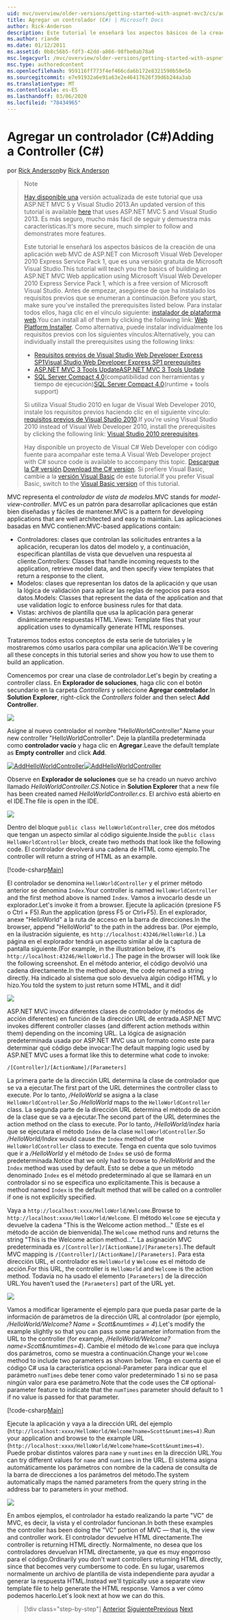 ```yaml
---
uid: mvc/overview/older-versions/getting-started-with-aspnet-mvc3/cs/adding-a-controller
title: Agregar un controlador (C#) | Microsoft Docs
author: Rick-Anderson
description: Este tutorial le enseñará los aspectos básicos de la creación de una aplicación web MVC de ASP.NET con Microsoft Visual Web Developer 2010 Express Service Pack 1, que...
ms.author: riande
ms.date: 01/12/2011
ms.assetid: 0b8c56b5-fdf3-42dd-a866-98fbe0ab78a0
msc.legacyurl: /mvc/overview/older-versions/getting-started-with-aspnet-mvc3/cs/adding-a-controller
msc.type: authoredcontent
ms.openlocfilehash: 959116ff773f4ef466cda6b172e8321590b50e5b
ms.sourcegitcommit: e7e91932a6e91a63e2e46417626f39d6b244a3ab
ms.translationtype: MT
ms.contentlocale: es-ES
ms.lasthandoff: 03/06/2020
ms.locfileid: "78434965"
---
```

# <a name="adding-a-controller-c"></a><span data-ttu-id="1cc43-103">Agregar un controlador (C#)</span><span class="sxs-lookup"><span data-stu-id="1cc43-103">Adding a Controller (C#)</span></span>

<span data-ttu-id="1cc43-104">por [Rick Anderson](https://twitter.com/RickAndMSFT)</span><span class="sxs-lookup"><span data-stu-id="1cc43-104">by [Rick Anderson](https://twitter.com/RickAndMSFT)</span></span>

> > [!NOTE]
> > <span data-ttu-id="1cc43-105">[Hay disponible una](../../../getting-started/introduction/getting-started.md) versión actualizada de este tutorial que usa ASP.NET MVC 5 y Visual Studio 2013.</span><span class="sxs-lookup"><span data-stu-id="1cc43-105">An updated version of this tutorial is available [here](../../../getting-started/introduction/getting-started.md) that uses ASP.NET MVC 5 and Visual Studio 2013.</span></span> <span data-ttu-id="1cc43-106">Es más seguro, mucho más fácil de seguir y demuestra más características.</span><span class="sxs-lookup"><span data-stu-id="1cc43-106">It's more secure, much simpler to follow and demonstrates more features.</span></span>
> 
> 
> <span data-ttu-id="1cc43-107">Este tutorial le enseñará los aspectos básicos de la creación de una aplicación web MVC de ASP.NET con Microsoft Visual Web Developer 2010 Express Service Pack 1, que es una versión gratuita de Microsoft Visual Studio.</span><span class="sxs-lookup"><span data-stu-id="1cc43-107">This tutorial will teach you the basics of building an ASP.NET MVC Web application using Microsoft Visual Web Developer 2010 Express Service Pack 1, which is a free version of Microsoft Visual Studio.</span></span> <span data-ttu-id="1cc43-108">Antes de empezar, asegúrese de que ha instalado los requisitos previos que se enumeran a continuación.</span><span class="sxs-lookup"><span data-stu-id="1cc43-108">Before you start, make sure you've installed the prerequisites listed below.</span></span> <span data-ttu-id="1cc43-109">Para instalar todos ellos, haga clic en el vínculo siguiente: [instalador de plataforma web](https://www.microsoft.com/web/gallery/install.aspx?appid=VWD2010SP1Pack).</span><span class="sxs-lookup"><span data-stu-id="1cc43-109">You can install all of them by clicking the following link: [Web Platform Installer](https://www.microsoft.com/web/gallery/install.aspx?appid=VWD2010SP1Pack).</span></span> <span data-ttu-id="1cc43-110">Como alternativa, puede instalar individualmente los requisitos previos con los siguientes vínculos:</span><span class="sxs-lookup"><span data-stu-id="1cc43-110">Alternatively, you can individually install the prerequisites using the following links:</span></span>
> 
> - [<span data-ttu-id="1cc43-111">Requisitos previos de Visual Studio Web Developer Express SP1</span><span class="sxs-lookup"><span data-stu-id="1cc43-111">Visual Studio Web Developer Express SP1 prerequisites</span></span>](https://www.microsoft.com/web/gallery/install.aspx?appid=VWD2010SP1Pack)
> - [<span data-ttu-id="1cc43-112">ASP.NET MVC 3 Tools Update</span><span class="sxs-lookup"><span data-stu-id="1cc43-112">ASP.NET MVC 3 Tools Update</span></span>](https://www.microsoft.com/web/gallery/install.aspx?appsxml=&amp;appid=MVC3)
> - <span data-ttu-id="1cc43-113">[SQL Server Compact 4,0](https://www.microsoft.com/web/gallery/install.aspx?appid=SQLCE;SQLCEVSTools_4_0)(compatibilidad con herramientas y tiempo de ejecución)</span><span class="sxs-lookup"><span data-stu-id="1cc43-113">[SQL Server Compact 4.0](https://www.microsoft.com/web/gallery/install.aspx?appid=SQLCE;SQLCEVSTools_4_0)(runtime + tools support)</span></span>
> 
> <span data-ttu-id="1cc43-114">Si utiliza Visual Studio 2010 en lugar de Visual Web Developer 2010, instale los requisitos previos haciendo clic en el siguiente vínculo: [requisitos previos de Visual Studio 2010](https://www.microsoft.com/web/gallery/install.aspx?appsxml=&amp;appid=VS2010SP1Pack).</span><span class="sxs-lookup"><span data-stu-id="1cc43-114">If you're using Visual Studio 2010 instead of Visual Web Developer 2010, install the prerequisites by clicking the following link: [Visual Studio 2010 prerequisites](https://www.microsoft.com/web/gallery/install.aspx?appsxml=&amp;appid=VS2010SP1Pack).</span></span>
> 
> <span data-ttu-id="1cc43-115">Hay disponible un proyecto de Visual C# Web Developer con código fuente para acompañar este tema.</span><span class="sxs-lookup"><span data-stu-id="1cc43-115">A Visual Web Developer project with C# source code is available to accompany this topic.</span></span> <span data-ttu-id="1cc43-116">[Descargue la C# versión](https://code.msdn.microsoft.com/Introduction-to-MVC-3-10d1b098).</span><span class="sxs-lookup"><span data-stu-id="1cc43-116">[Download the C# version](https://code.msdn.microsoft.com/Introduction-to-MVC-3-10d1b098).</span></span> <span data-ttu-id="1cc43-117">Si prefiere Visual Basic, cambie a la [versión Visual Basic](../vb/intro-to-aspnet-mvc-3.md) de este tutorial.</span><span class="sxs-lookup"><span data-stu-id="1cc43-117">If you prefer Visual Basic, switch to the [Visual Basic version](../vb/intro-to-aspnet-mvc-3.md) of this tutorial.</span></span>

<span data-ttu-id="1cc43-118">MVC representa el *controlador de vista de modelos*.</span><span class="sxs-lookup"><span data-stu-id="1cc43-118">MVC stands for *model-view-controller*.</span></span> <span data-ttu-id="1cc43-119">MVC es un patrón para desarrollar aplicaciones que están bien diseñadas y fáciles de mantener.</span><span class="sxs-lookup"><span data-stu-id="1cc43-119">MVC is a pattern for developing applications that are well architected and easy to maintain.</span></span> <span data-ttu-id="1cc43-120">Las aplicaciones basadas en MVC contienen:</span><span class="sxs-lookup"><span data-stu-id="1cc43-120">MVC-based applications contain:</span></span>

- <span data-ttu-id="1cc43-121">Controladores: clases que controlan las solicitudes entrantes a la aplicación, recuperan los datos del modelo y, a continuación, especifican plantillas de vista que devuelven una respuesta al cliente.</span><span class="sxs-lookup"><span data-stu-id="1cc43-121">Controllers: Classes that handle incoming requests to the application, retrieve model data, and then specify view templates that return a response to the client.</span></span>
- <span data-ttu-id="1cc43-122">Modelos: clases que representan los datos de la aplicación y que usan la lógica de validación para aplicar las reglas de negocios para esos datos.</span><span class="sxs-lookup"><span data-stu-id="1cc43-122">Models: Classes that represent the data of the application and that use validation logic to enforce business rules for that data.</span></span>
- <span data-ttu-id="1cc43-123">Vistas: archivos de plantilla que usa la aplicación para generar dinámicamente respuestas HTML.</span><span class="sxs-lookup"><span data-stu-id="1cc43-123">Views: Template files that your application uses to dynamically generate HTML responses.</span></span>

<span data-ttu-id="1cc43-124">Trataremos todos estos conceptos de esta serie de tutoriales y le mostraremos cómo usarlos para compilar una aplicación.</span><span class="sxs-lookup"><span data-stu-id="1cc43-124">We'll be covering all these concepts in this tutorial series and show you how to use them to build an application.</span></span>

<span data-ttu-id="1cc43-125">Comencemos por crear una clase de controlador.</span><span class="sxs-lookup"><span data-stu-id="1cc43-125">Let's begin by creating a controller class.</span></span> <span data-ttu-id="1cc43-126">En **Explorador de soluciones**, haga clic con el botón secundario en la carpeta *Controllers* y seleccione **Agregar controlador**.</span><span class="sxs-lookup"><span data-stu-id="1cc43-126">In **Solution Explorer**, right-click the *Controllers* folder and then select **Add Controller**.</span></span>

[![](adding-a-controller/_static/image2.png)](adding-a-controller/_static/image1.png)

<span data-ttu-id="1cc43-127">Asigne al nuevo controlador el nombre "HelloWorldController".</span><span class="sxs-lookup"><span data-stu-id="1cc43-127">Name your new controller "HelloWorldController".</span></span> <span data-ttu-id="1cc43-128">Deje la plantilla predeterminada como **controlador vacío** y haga clic en **Agregar**.</span><span class="sxs-lookup"><span data-stu-id="1cc43-128">Leave the default template as **Empty controller** and click **Add**.</span></span>

<span data-ttu-id="1cc43-129">[![AddHelloWorldController](adding-a-controller/_static/image4.png)](adding-a-controller/_static/image3.png)</span><span class="sxs-lookup"><span data-stu-id="1cc43-129">[![AddHelloWorldController](adding-a-controller/_static/image4.png)](adding-a-controller/_static/image3.png)</span></span>

<span data-ttu-id="1cc43-130">Observe en **Explorador de soluciones** que se ha creado un nuevo archivo llamado *HelloWorldController.CS*.</span><span class="sxs-lookup"><span data-stu-id="1cc43-130">Notice in **Solution Explorer** that a new file has been created named *HelloWorldController.cs*.</span></span> <span data-ttu-id="1cc43-131">El archivo está abierto en el IDE.</span><span class="sxs-lookup"><span data-stu-id="1cc43-131">The file is open in the IDE.</span></span>

![](adding-a-controller/_static/image5.png)

<span data-ttu-id="1cc43-132">Dentro del bloque `public class HelloWorldController`, cree dos métodos que tengan un aspecto similar al código siguiente.</span><span class="sxs-lookup"><span data-stu-id="1cc43-132">Inside the `public class HelloWorldController` block, create two methods that look like the following code.</span></span> <span data-ttu-id="1cc43-133">El controlador devolverá una cadena de HTML como ejemplo.</span><span class="sxs-lookup"><span data-stu-id="1cc43-133">The controller will return a string of HTML as an example.</span></span>

[!code-csharp[Main](adding-a-controller/samples/sample1.cs)]

<span data-ttu-id="1cc43-134">El controlador se denomina `HelloWorldController` y el primer método anterior se denomina `Index`.</span><span class="sxs-lookup"><span data-stu-id="1cc43-134">Your controller is named `HelloWorldController` and the first method above is named `Index`.</span></span> <span data-ttu-id="1cc43-135">Vamos a invocarlo desde un explorador.</span><span class="sxs-lookup"><span data-stu-id="1cc43-135">Let's invoke it from a browser.</span></span> <span data-ttu-id="1cc43-136">Ejecute la aplicación (presione F5 o Ctrl + F5).</span><span class="sxs-lookup"><span data-stu-id="1cc43-136">Run the application (press F5 or Ctrl+F5).</span></span> <span data-ttu-id="1cc43-137">En el explorador, anexe "HelloWorld" a la ruta de acceso en la barra de direcciones.</span><span class="sxs-lookup"><span data-stu-id="1cc43-137">In the browser, append "HelloWorld" to the path in the address bar.</span></span> <span data-ttu-id="1cc43-138">(Por ejemplo, en la ilustración siguiente, es `http://localhost:43246/HelloWorld.`) La página en el explorador tendrá un aspecto similar al de la captura de pantalla siguiente.</span><span class="sxs-lookup"><span data-stu-id="1cc43-138">(For example, in the illustration below, it's `http://localhost:43246/HelloWorld.`) The page in the browser will look like the following screenshot.</span></span> <span data-ttu-id="1cc43-139">En el método anterior, el código devolvió una cadena directamente.</span><span class="sxs-lookup"><span data-stu-id="1cc43-139">In the method above, the code returned a string directly.</span></span> <span data-ttu-id="1cc43-140">Ha indicado al sistema que solo devuelva algún código HTML y lo hizo.</span><span class="sxs-lookup"><span data-stu-id="1cc43-140">You told the system to just return some HTML, and it did!</span></span>

![](adding-a-controller/_static/image6.png)

<span data-ttu-id="1cc43-141">ASP.NET MVC invoca diferentes clases de controlador (y métodos de acción diferentes) en función de la dirección URL de entrada.</span><span class="sxs-lookup"><span data-stu-id="1cc43-141">ASP.NET MVC invokes different controller classes (and different action methods within them) depending on the incoming URL.</span></span> <span data-ttu-id="1cc43-142">La lógica de asignación predeterminada usada por ASP.NET MVC usa un formato como este para determinar qué código debe invocar:</span><span class="sxs-lookup"><span data-stu-id="1cc43-142">The default mapping logic used by ASP.NET MVC uses a format like this to determine what code to invoke:</span></span>

`/[Controller]/[ActionName]/[Parameters]`

<span data-ttu-id="1cc43-143">La primera parte de la dirección URL determina la clase de controlador que se va a ejecutar.</span><span class="sxs-lookup"><span data-stu-id="1cc43-143">The first part of the URL determines the controller class to execute.</span></span> <span data-ttu-id="1cc43-144">Por lo tanto, */HelloWorld* se asigna a la clase `HelloWorldController`.</span><span class="sxs-lookup"><span data-stu-id="1cc43-144">So */HelloWorld* maps to the `HelloWorldController` class.</span></span> <span data-ttu-id="1cc43-145">La segunda parte de la dirección URL determina el método de acción de la clase que se va a ejecutar.</span><span class="sxs-lookup"><span data-stu-id="1cc43-145">The second part of the URL determines the action method on the class to execute.</span></span> <span data-ttu-id="1cc43-146">Por lo tanto, */HelloWorld/index* haría que se ejecutara el método `Index` de la clase `HelloWorldController`.</span><span class="sxs-lookup"><span data-stu-id="1cc43-146">So */HelloWorld/Index* would cause the `Index` method of the `HelloWorldController` class to execute.</span></span> <span data-ttu-id="1cc43-147">Tenga en cuenta que solo tuvimos que ir a */HelloWorld* y el método de `Index` se usó de forma predeterminada.</span><span class="sxs-lookup"><span data-stu-id="1cc43-147">Notice that we only had to browse to */HelloWorld* and the `Index` method was used by default.</span></span> <span data-ttu-id="1cc43-148">Esto se debe a que un método denominado `Index` es el método predeterminado al que se llamará en un controlador si no se especifica uno explícitamente.</span><span class="sxs-lookup"><span data-stu-id="1cc43-148">This is because a method named `Index` is the default method that will be called on a controller if one is not explicitly specified.</span></span>

<span data-ttu-id="1cc43-149">Vaya a `http://localhost:xxxx/HelloWorld/Welcome`.</span><span class="sxs-lookup"><span data-stu-id="1cc43-149">Browse to `http://localhost:xxxx/HelloWorld/Welcome`.</span></span> <span data-ttu-id="1cc43-150">El método `Welcome` se ejecuta y devuelve la cadena "This is the Welcome action method..." (Este es el método de acción de bienvenida).</span><span class="sxs-lookup"><span data-stu-id="1cc43-150">The `Welcome` method runs and returns the string "This is the Welcome action method...".</span></span> <span data-ttu-id="1cc43-151">La asignación MVC predeterminada es `/[Controller]/[ActionName]/[Parameters]`.</span><span class="sxs-lookup"><span data-stu-id="1cc43-151">The default MVC mapping is `/[Controller]/[ActionName]/[Parameters]`.</span></span> <span data-ttu-id="1cc43-152">Para esta dirección URL, el controlador es `HelloWorld` y `Welcome` es el método de acción.</span><span class="sxs-lookup"><span data-stu-id="1cc43-152">For this URL, the controller is `HelloWorld` and `Welcome` is the action method.</span></span> <span data-ttu-id="1cc43-153">Todavía no ha usado el elemento `[Parameters]` de la dirección URL.</span><span class="sxs-lookup"><span data-stu-id="1cc43-153">You haven't used the `[Parameters]` part of the URL yet.</span></span>

![](adding-a-controller/_static/image7.png)

<span data-ttu-id="1cc43-154">Vamos a modificar ligeramente el ejemplo para que pueda pasar parte de la información de parámetros de la dirección URL al controlador (por ejemplo, */HelloWorld/Welcome? Name = Scott&amp;numtimes = 4*).</span><span class="sxs-lookup"><span data-stu-id="1cc43-154">Let's modify the example slightly so that you can pass some parameter information from the URL to the controller (for example, */HelloWorld/Welcome?name=Scott&amp;numtimes=4*).</span></span> <span data-ttu-id="1cc43-155">Cambie el método de `Welcome` para que incluya dos parámetros, como se muestra a continuación.</span><span class="sxs-lookup"><span data-stu-id="1cc43-155">Change your `Welcome` method to include two parameters as shown below.</span></span> <span data-ttu-id="1cc43-156">Tenga en cuenta que el código C# usa la característica opcional-Parameter para indicar que el parámetro `numTimes` debe tener como valor predeterminado 1 si no se pasa ningún valor para ese parámetro.</span><span class="sxs-lookup"><span data-stu-id="1cc43-156">Note that the code uses the C# optional-parameter feature to indicate that the `numTimes` parameter should default to 1 if no value is passed for that parameter.</span></span>

[!code-csharp[Main](adding-a-controller/samples/sample2.cs)]

<span data-ttu-id="1cc43-157">Ejecute la aplicación y vaya a la dirección URL del ejemplo (`http://localhost:xxxx/HelloWorld/Welcome?name=Scott&numtimes=4)`.</span><span class="sxs-lookup"><span data-stu-id="1cc43-157">Run your application and browse to the example URL (`http://localhost:xxxx/HelloWorld/Welcome?name=Scott&numtimes=4)`.</span></span> <span data-ttu-id="1cc43-158">Puede probar distintos valores para `name` y `numtimes` en la dirección URL.</span><span class="sxs-lookup"><span data-stu-id="1cc43-158">You can try different values for `name` and `numtimes` in the URL.</span></span> <span data-ttu-id="1cc43-159">El sistema asigna automáticamente los parámetros con nombre de la cadena de consulta de la barra de direcciones a los parámetros del método.</span><span class="sxs-lookup"><span data-stu-id="1cc43-159">The system automatically maps the named parameters from the query string in the address bar to parameters in your method.</span></span>

![](adding-a-controller/_static/image8.png)

<span data-ttu-id="1cc43-160">En ambos ejemplos, el controlador ha estado realizando la parte "VC" de MVC, es decir, la vista y el controlador funcionan.</span><span class="sxs-lookup"><span data-stu-id="1cc43-160">In both these examples the controller has been doing the "VC" portion of MVC — that is, the view and controller work.</span></span> <span data-ttu-id="1cc43-161">El controlador devuelve HTML directamente.</span><span class="sxs-lookup"><span data-stu-id="1cc43-161">The controller is returning HTML directly.</span></span> <span data-ttu-id="1cc43-162">Normalmente, no desea que los controladores devuelvan HTML directamente, ya que es muy engorroso para el código.</span><span class="sxs-lookup"><span data-stu-id="1cc43-162">Ordinarily you don't want controllers returning HTML directly, since that becomes very cumbersome to code.</span></span> <span data-ttu-id="1cc43-163">En su lugar, usaremos normalmente un archivo de plantilla de vista independiente para ayudar a generar la respuesta HTML.</span><span class="sxs-lookup"><span data-stu-id="1cc43-163">Instead we'll typically use a separate view template file to help generate the HTML response.</span></span> <span data-ttu-id="1cc43-164">Vamos a ver cómo podemos hacerlo.</span><span class="sxs-lookup"><span data-stu-id="1cc43-164">Let's look next at how we can do this.</span></span>

> [!div class="step-by-step"]
> <span data-ttu-id="1cc43-165">[Anterior](intro-to-aspnet-mvc-3.md)
> [Siguiente](adding-a-view.md)</span><span class="sxs-lookup"><span data-stu-id="1cc43-165">[Previous](intro-to-aspnet-mvc-3.md)
[Next](adding-a-view.md)</span></span>
